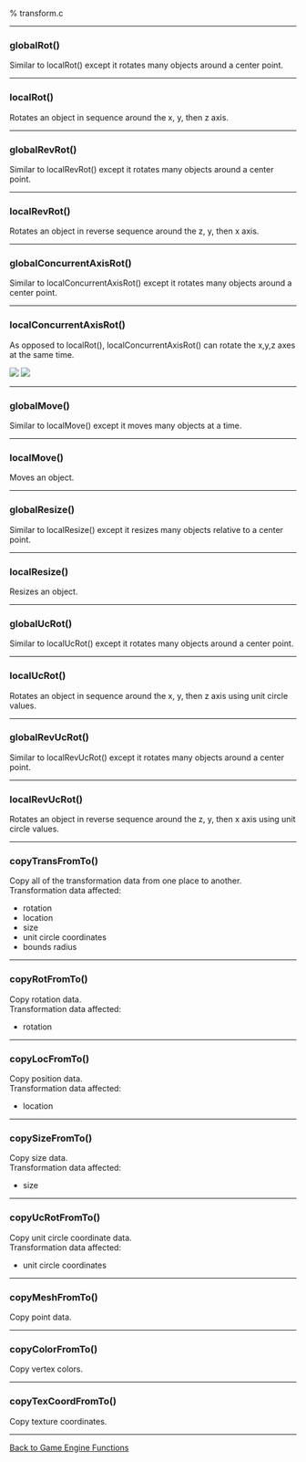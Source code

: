 % transform.c

---

### globalRot()

Similar to localRot() except it rotates many objects around a center point.

---

### localRot()

Rotates an object in sequence around the x, y, then z axis.

---

### globalRevRot()

Similar to localRevRot() except it rotates many objects around a center point.

---

### localRevRot()

Rotates an object in reverse sequence around the z, y, then x axis.

---

### globalConcurrentAxisRot()

Similar to localConcurrentAxisRot() except it rotates many objects around a center point.

---

### localConcurrentAxisRot()

As opposed to localRot(), localConcurrentAxisRot() can rotate the x,y,z axes at the same time.

![](transform/serialRot.gif) ![](transform/parallelRot.gif)

---

### globalMove()

Similar to localMove() except it moves many objects at a time.

---

### localMove()

Moves an object.

---

### globalResize()

Similar to localResize() except it resizes many objects relative to a center point.

---

### localResize()

Resizes an object.

---

### globalUcRot()

Similar to localUcRot() except it rotates many objects around a center point.

---

### localUcRot()

Rotates an object in sequence around the x, y, then z axis using unit circle values.

---

### globalRevUcRot()

Similar to localRevUcRot() except it rotates many objects around a center point.

---

### localRevUcRot()

Rotates an object in reverse sequence around the z, y, then x axis using unit circle values.

---

### copyTransFromTo()
Copy all of the transformation data from one place to another.  
Transformation data affected:  
* rotation  
* location  
* size  
* unit circle coordinates  
* bounds radius  

---

### copyRotFromTo()
Copy rotation data.  
Transformation data affected:  
* rotation  

---

### copyLocFromTo()
Copy position data.  
Transformation data affected:  
* location

---

### copySizeFromTo()
Copy size data.  
Transformation data affected:  
* size

---

### copyUcRotFromTo()
Copy unit circle coordinate data.  
Transformation data affected:  
* unit circle coordinates  

---

### copyMeshFromTo()
Copy point data.

---

### copyColorFromTo()
Copy vertex colors.

---

### copyTexCoordFromTo()
Copy texture coordinates.

---

[Back to Game Engine Functions](index.html)

